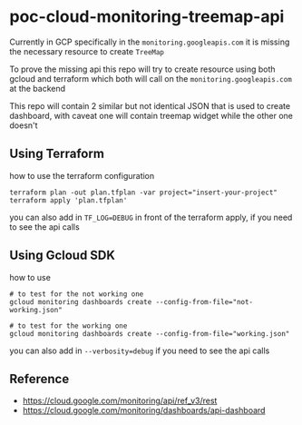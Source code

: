 # poc-cloud-monitoring-treemap-api

Currently in GCP specifically in the `monitoring.googleapis.com` it is missing the necessary resource to create `TreeMap`

To prove the missing api this repo will try to create resource using both gcloud and terraform which both will call on the `monitoring.googleapis.com` at the backend

This repo will contain 2 similar but not identical JSON that is used to create dashboard, with caveat one will contain treemap widget while the other one doesn't



## Using Terraform

how to use the terraform configuration

```
terraform plan -out plan.tfplan -var project="insert-your-project"
terraform apply 'plan.tfplan'
```

you can also add in `TF_LOG=DEBUG` in front of the terraform apply, if you need to see the api calls

## Using Gcloud SDK

how to use 

```
# to test for the not working one
gcloud monitoring dashboards create --config-from-file="not-working.json"

# to test for the working one
gcloud monitoring dashboards create --config-from-file="working.json"
```

you can also add in `--verbosity=debug` if you need to see the api calls



## Reference
* https://cloud.google.com/monitoring/api/ref_v3/rest
* https://cloud.google.com/monitoring/dashboards/api-dashboard